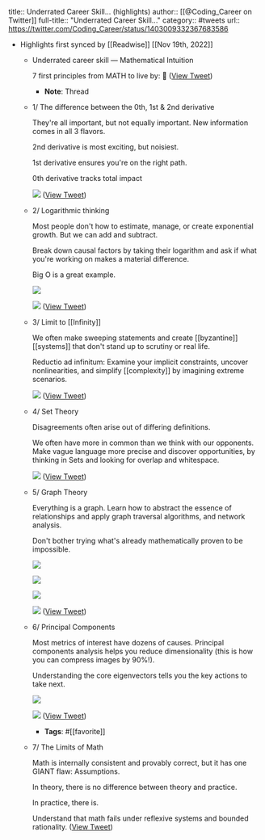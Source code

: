 title:: Underrated Career Skill... (highlights)
author:: [[@Coding_Career on Twitter]]
full-title:: "Underrated Career Skill..."
category:: #tweets
url:: https://twitter.com/Coding_Career/status/1403009332367683586

- Highlights first synced by [[Readwise]] [[Nov 19th, 2022]]
	- Underrated career skill — Mathematical Intuition
	  
	  7 first principles from MATH to live by: 🧵 ([View Tweet](https://twitter.com/Coding_Career/status/1403009256064831491))
		- **Note**: Thread
	- 1/ The difference between the 0th, 1st & 2nd derivative
	  
	  They're all important, but not equally important. New information comes in all 3 flavors.
	  
	  2nd derivative is most exciting, but noisiest.
	  
	  1st derivative ensures you're on the right path.
	  
	  0th derivative tracks total impact 
	  
	  ![](https://pbs.twimg.com/media/E3h9fWTUYAYpm6U.png) ([View Tweet](https://twitter.com/Coding_Career/status/1403009265325928454))
	- 2/ Logarithmic thinking
	  
	  Most people don't how to estimate, manage, or create exponential growth. But we can add and subtract. 
	  
	  Break down causal factors by taking their logarithm and ask if what you're working on makes a material difference.
	  
	  Big O is a great example. 
	  
	  ![](https://pbs.twimg.com/media/E3h9f6IUYAQdSoU.png) 
	  
	  ![](https://pbs.twimg.com/media/E3h9gPyVUAE1B7Q.png) ([View Tweet](https://twitter.com/Coding_Career/status/1403009280341512192))
	- 3/ Limit to [[Infinity]] 
	  
	  We often make sweeping statements and create [[byzantine]] [[systems]] that don't stand up to scrutiny or real life.
	  
	  Reductio ad infinitum: Examine your implicit constraints, uncover nonlinearities, and simplify [[complexity]] by imagining extreme scenarios. 
	  
	  ![](https://pbs.twimg.com/media/E3h9gvqUcAUp8RO.png) ([View Tweet](https://twitter.com/Coding_Career/status/1403009287543164929))
	- 4/ Set Theory
	  
	  Disagreements often arise out of differing definitions.
	  
	  We often have more in common than we think with our opponents. Make vague language more precise and discover opportunities, by thinking in Sets and looking for overlap and whitespace. 
	  
	  ![](https://pbs.twimg.com/media/E3h9hHTVIAArDej.png) ([View Tweet](https://twitter.com/Coding_Career/status/1403009293419302914))
	- 5/ Graph Theory
	  
	  Everything is a graph. Learn how to abstract the essence of relationships and apply graph traversal algorithms, and network analysis. 
	  
	  Don't bother trying what's already mathematically proven to be impossible. 
	  
	  ![](https://pbs.twimg.com/media/E3h9hfiVIAU0Nyi.jpg) 
	  
	  ![](https://pbs.twimg.com/media/E3h9h3fVgAMuihl.jpg) 
	  
	  ![](https://pbs.twimg.com/media/E3h9iQAUcAAskpA.png) 
	  
	  ![](https://pbs.twimg.com/media/E3h9ik4VoAQWVKz.jpg) ([View Tweet](https://twitter.com/Coding_Career/status/1403009319268884490))
	- 6/ Principal Components
	  
	  Most metrics of interest have dozens of causes. Principal components analysis helps you reduce dimensionality (this is how you can compress images by 90%!).
	  
	  Understanding the core eigenvectors tells you the key actions to take next. 
	  
	  ![](https://pbs.twimg.com/media/E3h9i5ZVgAEv6XM.png) 
	  
	  ![](https://pbs.twimg.com/media/E3h9jQYVkAE41nb.jpg) ([View Tweet](https://twitter.com/Coding_Career/status/1403009330400559112))
		- **Tags**: #[[favorite]]
	- 7/ The Limits of Math
	  
	  Math is internally consistent and provably correct, but it has one GIANT flaw: Assumptions.
	  
	  In theory, there is no difference between theory and practice.
	  
	  In practice, there is.
	  
	  Understand that math fails under reflexive systems and bounded rationality. ([View Tweet](https://twitter.com/Coding_Career/status/1403009332367683586))